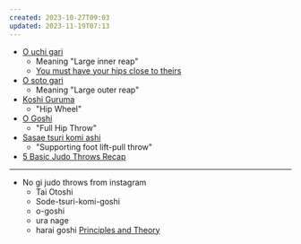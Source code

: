 ```yaml
---
created: 2023-10-27T09:03
updated: 2023-11-19T07:13
---
```


- [O uchi gari](https://youtu.be/KFhiz7dcEkM?t=13)
	- Meaning "Large inner reap"
	- [You must have your hips close to theirs](https://youtu.be/AdK3s8ySnck?t=204)
- [O soto gari](https://youtu.be/KFhiz7dcEkM?t=25)
	- Meaning "Large outer reap"
- [Koshi Guruma](https://youtu.be/KFhiz7dcEkM?t=73)
	- "Hip Wheel"
- [O Goshi](https://youtu.be/KFhiz7dcEkM?t=96)
	- "Full Hip Throw"
- [Sasae tsuri komi ashi](https://youtu.be/KFhiz7dcEkM?t=120)
	- "Supporting foot lift-pull throw"
- [5 Basic Judo Throws Recap](https://youtu.be/KFhiz7dcEkM?t=129)
---
- No gi judo throws from instagram
	- Tai Otoshi
	- Sode-tsuri-komi-goshi
	- o-goshi
	- ura nage
	- harai goshi
[Principles and Theory](https://judoinfo.com/tomiki/)